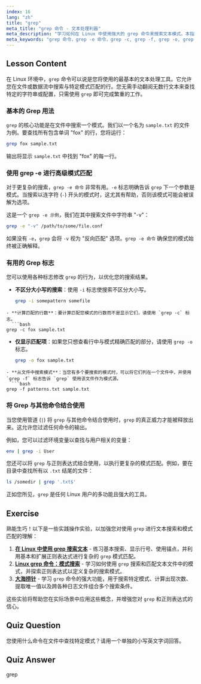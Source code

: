 ```yaml
---
index: 16
lang: "zh"
title: "grep"
meta_title: "grep 命令 - 文本处理利器"
meta_description: "学习如何在 Linux 中使用强大的 grep 命令来搜索文本模式。本指南涵盖基本用法、grep -e 命令、使用 grep -c 进行计数以及其他用于有效文本处理的关键选项。"
meta_keywords: "grep 命令，grep -e 命令，grep -c, grep -f, grep -o, grep -e 示例，linux grep, 文本搜索，模式匹配，文本处理，linux 教程"
---
```


## Lesson Content

在 Linux 环境中，`grep` 命令可以说是您将使用的最基本的文本处理工具。它允许您在文件或数据流中搜索与特定模式匹配的行。您无需手动翻阅无数行文本来查找特定的字符串或配置，只需使用 `grep` 即可完成繁重的工作。

### 基本的 Grep 用法

`grep` 的核心功能是在文件中搜索一个模式。我们以一个名为 `sample.txt` 的文件为例。要查找所有包含单词 "fox" 的行，您将运行：

```bash
grep fox sample.txt
```

输出将显示 `sample.txt` 中找到 "fox" 的每一行。

### 使用 grep -e 进行高级模式匹配

对于更复杂的搜索，`grep -e 命令` 非常有用。`-e` 标志明确告诉 `grep` 下一个参数是模式。当搜索以连字符 (`-`) 开头的模式时，这尤其有帮助，否则该模式可能会被误解为选项。

这是一个 `grep -e 示例`，我们在其中搜索文件中字符串 "-v"：

```bash
grep -e "-v" /path/to/some/file.conf
```

如果没有 `-e`，`grep` 会将 `-v` 视为 "反向匹配" 选项。`grep -e 命令` 确保您的模式始终被正确解释。

### 有用的 Grep 标志

您可以使用各种标志修改 `grep` 的行为，以优化您的搜索结果。

- **不区分大小写的搜索**：使用 `-i` 标志使搜索不区分大小写。

  ```bash
  grep -i somepattern somefile
  ```

````
- **计算匹配的行数**：要计算匹配您模式的行数而不是显示它们，请使用 `grep -c` 标志。
  ```bash
grep -c fox sample.txt
````

- **仅显示匹配项**：如果您只想查看行中与模式精确匹配的部分，请使用 `grep -o` 标志。

  ```bash
  grep -o fox sample.txt
  ```

````
- **从文件中搜索模式**：当您有多个要搜索的模式时，可以将它们列在一个文件中，并使用 `grep -f` 标志告诉 `grep` 使用该文件作为模式源。
  ```bash
grep -f patterns.txt sample.txt
````

### 将 Grep 与其他命令结合使用

当您使用管道 (`|`) 将 `grep` 与其他命令结合使用时，`grep` 的真正威力才能被释放出来。这允许您过滤任何命令的输出。

例如，您可以过滤环境变量以查找与用户相关的变量：

```bash
env | grep -i User
```

您还可以将 `grep` 与正则表达式结合使用，以执行更复杂的模式匹配。例如，要在目录中查找所有以 `.txt` 结尾的文件：

```bash
ls /somedir | grep '.txt$'
```

正如您所见，`grep` 是任何 Linux 用户的多功能且强大的工具。

## Exercise

熟能生巧！以下是一些实践操作实验，以加强您对使用 `grep` 进行文本搜索和模式匹配的理解：

1. **[在 Linux 中使用 grep 搜索文本](https://labex.io/zh/labs/comptia-search-text-with-grep-in-linux-590841)** - 练习基本搜索、显示行号、使用锚点，并利用基本和扩展正则表达式进行复杂的 `grep` 模式匹配。
2. **[Linux grep 命令：模式搜索](https://labex.io/zh/labs/linux-linux-grep-command-pattern-searching-219192)** - 学习如何使用 `grep` 搜索和匹配文本文件中的模式，并探索正则表达式以定义复杂的搜索模式。
3. **[大海捞针](https://labex.io/zh/labs/linux-needle-in-the-haystack-388109)** - 学习 `grep` 命令的强大功能，用于搜索特定模式、计算出现次数、提取唯一值以及跨各种日志文件组合多个搜索条件。

这些实验将帮助您在实际场景中应用这些概念，并增强您对 `grep` 和正则表达式的信心。

## Quiz Question

您使用什么命令在文件中查找特定模式？请用一个单独的小写英文字词回答。

## Quiz Answer

grep
